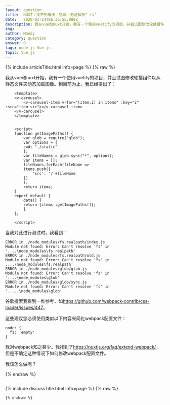 ```yaml
---
layout: question
title:  NUXT：找不到模块：错误：无法解析“ fs”
date:   2020-03-24T06:36:55.000Z
description: 我从vue和nuxt开始，我有一个使用vuetify的项目，并且试图修改轮播组件以从静态文件夹动态加载图像。到目前为止，我已经提出了：    <tem...
img: 
author: Mandy
category: question
answer: 0
tags: node.js Vue.js
topic: Vue.js
---
```

<div class="article-root">
  <div class="article">
    {% include articleTitle.html info=page %}
    {% raw %}
    <div class="article-content"><p><font style="vertical-align: inherit;"><font style="vertical-align: inherit;">我从vue和nuxt开始，我有一个使用vuetify的项目，并且试图修改轮播组件以从静态文件夹动态加载图像。</font><font style="vertical-align: inherit;">到目前为止，我已经提出了：</font></font></p>

<pre><code>    &lt;template&gt;<font></font>
    &lt;v-carousel&gt;<font></font>
        &lt;v-carousel-item v-for="(item,i) in items" :key="i" :src="item.src"&gt;&lt;/v-carousel-item&gt;<font></font>
    &lt;/v-carousel&gt;<font></font>
    &lt;/template&gt;<font></font>
<font></font>
<font></font>
    &lt;script&gt;<font></font>
    function getImagePaths() {<font></font>
        var glob = require("glob");<font></font>
        var options = {<font></font>
        cwd: "./static"<font></font>
        };<font></font>
        var fileNames = glob.sync("*", options);<font></font>
        var items = [];<font></font>
        fileNames.forEach(fileName =&gt;<font></font>
        items.push({<font></font>
            'src': '/'+fileName<font></font>
        })<font></font>
        );<font></font>
        return items;<font></font>
    }<font></font>
    export default {<font></font>
        data() {<font></font>
        return {items :getImagePaths()};<font></font>
        }<font></font>
    };<font></font>
<font></font>
    &lt;/script&gt;<font></font>
</code></pre>

<p><font style="vertical-align: inherit;"><font style="vertical-align: inherit;">当我对此进行测试时，我看到：</font></font></p>

<pre><code>ERROR in ./node_modules/fs.realpath/index.js<font></font>
Module not found: Error: Can't resolve 'fs' in '....\node_modules\fs.realpath'<font></font>
ERROR in ./node_modules/fs.realpath/old.js<font></font>
Module not found: Error: Can't resolve 'fs' in ....\node_modules\fs.realpath'<font></font>
ERROR in ./node_modules/glob/glob.js<font></font>
Module not found: Error: Can't resolve 'fs' in '....\node_modules\glob'<font></font>
ERROR in ./node_modules/glob/sync.js<font></font>
Module not found: Error: Can't resolve 'fs' in '.....\node_modules\glob'<font></font>
</code></pre>

<p><font style="vertical-align: inherit;"><font style="vertical-align: inherit;">谷歌搜索我看到一堆参考，如</font></font><a href="https://github.com/webpack-contrib/css-loader/issues/447" rel="nofollow noreferrer"><font style="vertical-align: inherit;"><font style="vertical-align: inherit;">https://github.com/webpack-contrib/css-loader/issues/447</font></font></a><font style="vertical-align: inherit;"><font style="vertical-align: inherit;">。</font></font></p>

<p><font style="vertical-align: inherit;"><font style="vertical-align: inherit;">这些建议您必须使用类似以下内容来简化webpack配置文件：</font></font></p>

<pre><code>node: {<font></font>
  fs: 'empty'<font></font>
}<font></font>
</code></pre>

<p><font style="vertical-align: inherit;"><font style="vertical-align: inherit;">我对webpack知之甚少。</font><font style="vertical-align: inherit;">我找到了</font></font><a href="https://nuxtjs.org/faq/extend-webpack/" rel="nofollow noreferrer"><font style="vertical-align: inherit;"><font style="vertical-align: inherit;">https://nuxtjs.org/faq/extend-webpack/</font></font></a><font style="vertical-align: inherit;"><font style="vertical-align: inherit;">，但是不确定这种情况下如何修改webpack配置文件。</font></font></p>

<p><font style="vertical-align: inherit;"><font style="vertical-align: inherit;">我该怎么做呢？</font></font></p></div>
    {% endraw %}
  </div>
  <p style="height: 0;width:0;overflow: hidden;"> 第3390篇《NUXT：找不到模块：错误：无法解析“ fs”》来自Winter(https://github.com/aiyld/aiyld.github.io)的站点</p>
  <div class="discuss-wrapper">
    {% include discussTitle.html info=page %}
    {% raw %}
    
    {% endraw %}
  </div>
<div>

